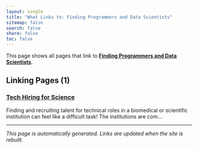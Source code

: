 ```yaml
---
layout: single
title: "What Links to: Finding Programmers and Data Scientists"
sitemap: false
search: false
share: false
toc: false
---
```


This page shows all pages that link to **[Finding Programmers and Data Scientists](/datascience/tech_hiring/tech_hiring_finding_candidates/)**.

## Linking Pages (1)

### [Tech Hiring for Science](/datascience/tech_hiring/)

Finding and recruiting talent for technical roles in a biomedical or scientific
institution can feel like a difficult task! The institutions are com...

---


*This page is automatically generated. Links are updated when the site is rebuilt.*

